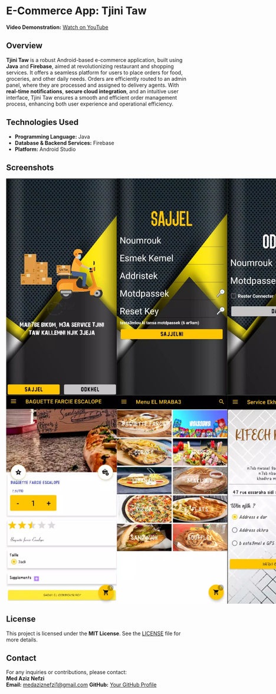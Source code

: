 # **E-Commerce App: Tjini Taw**

**Video Demonstration:** [Watch on YouTube](https://youtu.be/r6d1qGP3LD4)


## **Overview**

**Tjini Taw** is a robust Android-based e-commerce application, built using **Java** and **Firebase**, aimed at revolutionizing restaurant and shopping services. It offers a seamless platform for users to place orders for food, groceries, and other daily needs. Orders are efficiently routed to an admin panel, where they are processed and assigned to delivery agents. 
With **real-time notifications**, **secure cloud integration**, and an intuitive user interface, Tjini Taw ensures a smooth and efficient order management process, enhancing both user experience and operational efficiency.


## **Technologies Used**

- **Programming Language:** Java  
- **Database & Backend Services:** Firebase  
- **Platform:** Android Studio


## **Screenshots**

<div style="display: flex; justify-content: space-around;">
    <img src="screenshots/Screenshot%202024-12-03%20225040.png" width="300" />
    <img src="screenshots/Screenshot%202024-12-03%20225108.png" width="300" />
    <img src="screenshots/Screenshot%202024-12-03%20225121.png" width="300" />
    <img src="screenshots/Screenshot%202024-12-03%20225135.png" width="300" />
</div>

<div style="display: flex; justify-content: space-around;">
    <img src="screenshots/Screenshot%202024-12-03%20225153.png" width="300" />
    <img src="screenshots/Screenshot%202024-12-03%20225207.png" width="300" />
    <img src="screenshots/Screenshot%202024-12-03%20225222.png" width="300" />
    <img src="screenshots/Screenshot%202024-12-03%20225237.png" width="300" />
</div>

## **License**

This project is licensed under the **MIT License**. See the [LICENSE](LICENSE) file for more details.  

## **Contact**

For any inquiries or contributions, please contact:  
**Med Aziz Nefzi**  
**Email:** medaziznefzi1@gmail.com 
**GitHub:** [Your GitHub Profile](https://github.com/medaziznfz)  


